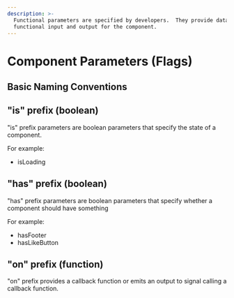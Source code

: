 ```yaml
---
description: >-
  Functional parameters are specified by developers.  They provide data and
  functional input and output for the component.
---
```


# Component Parameters \(Flags\)

## Basic Naming Conventions

## "is" prefix \(boolean\)

"is" prefix parameters are boolean parameters that specify the state of a component.

For example:

* isLoading

## "has" prefix \(boolean\)

"has" prefix parameters are boolean parameters that specify whether a component should have something

For example:

* hasFooter
* hasLikeButton

## "on" prefix \(function\)

"on" prefix provides a callback function or emits an output to signal calling a callback function.



